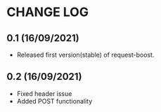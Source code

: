 CHANGE LOG
==============================

0.1 (16/09/2021)
------------------------
- Released first version(stable) of request-boost.

0.2 (16/09/2021)
------------------------
- Fixed header issue
- Added POST functionality